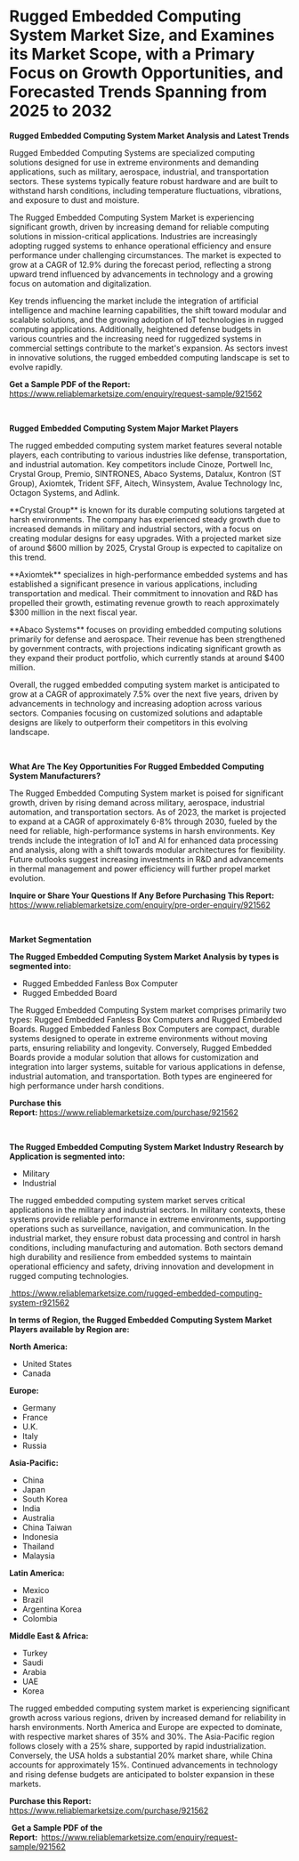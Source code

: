 <p><h1>Rugged Embedded Computing System Market Size, and Examines its Market Scope, with a Primary Focus on Growth Opportunities, and Forecasted Trends Spanning from 2025 to 2032</h1></p><p><strong>Rugged Embedded Computing System Market Analysis and Latest Trends</strong></p>
<p><p>Rugged Embedded Computing Systems are specialized computing solutions designed for use in extreme environments and demanding applications, such as military, aerospace, industrial, and transportation sectors. These systems typically feature robust hardware and are built to withstand harsh conditions, including temperature fluctuations, vibrations, and exposure to dust and moisture.</p><p>The Rugged Embedded Computing System Market is experiencing significant growth, driven by increasing demand for reliable computing solutions in mission-critical applications. Industries are increasingly adopting rugged systems to enhance operational efficiency and ensure performance under challenging circumstances. The market is expected to grow at a CAGR of 12.9% during the forecast period, reflecting a strong upward trend influenced by advancements in technology and a growing focus on automation and digitalization.</p><p>Key trends influencing the market include the integration of artificial intelligence and machine learning capabilities, the shift toward modular and scalable solutions, and the growing adoption of IoT technologies in rugged computing applications. Additionally, heightened defense budgets in various countries and the increasing need for ruggedized systems in commercial settings contribute to the market's expansion. As sectors invest in innovative solutions, the rugged embedded computing landscape is set to evolve rapidly.</p></p>
<p><strong>Get a Sample PDF of the Report:&nbsp;</strong> <a href="https://www.reliablemarketsize.com/enquiry/request-sample/921562?utm_campaign=3207&utm_medium=2&utm_source=Github&utm_content=ia&utm_term=18042025&utm_id=rugged-embedded-computing-system">https://www.reliablemarketsize.com/enquiry/request-sample/921562</a></p>
<p>&nbsp;</p>
<p><strong>Rugged Embedded Computing System Major Market Players</strong></p>
<p><p>The rugged embedded computing system market features several notable players, each contributing to various industries like defense, transportation, and industrial automation. Key competitors include Cinoze, Portwell Inc, Crystal Group, Premio, SINTRONES, Abaco Systems, Datalux, Kontron (ST Group), Axiomtek, Trident SFF, Aitech, Winsystem, Avalue Technology Inc, Octagon Systems, and Adlink.</p><p>**Crystal Group** is known for its durable computing solutions targeted at harsh environments. The company has experienced steady growth due to increased demands in military and industrial sectors, with a focus on creating modular designs for easy upgrades. With a projected market size of around $600 million by 2025, Crystal Group is expected to capitalize on this trend.</p><p>**Axiomtek** specializes in high-performance embedded systems and has established a significant presence in various applications, including transportation and medical. Their commitment to innovation and R&D has propelled their growth, estimating revenue growth to reach approximately $300 million in the next fiscal year.</p><p>**Abaco Systems** focuses on providing embedded computing solutions primarily for defense and aerospace. Their revenue has been strengthened by government contracts, with projections indicating significant growth as they expand their product portfolio, which currently stands at around $400 million.</p><p>Overall, the rugged embedded computing system market is anticipated to grow at a CAGR of approximately 7.5% over the next five years, driven by advancements in technology and increasing adoption across various sectors. Companies focusing on customized solutions and adaptable designs are likely to outperform their competitors in this evolving landscape.</p></p>
<p>&nbsp;</p>
<p><strong>What Are The Key Opportunities For Rugged Embedded Computing System Manufacturers?</strong></p>
<p><p>The Rugged Embedded Computing System market is poised for significant growth, driven by rising demand across military, aerospace, industrial automation, and transportation sectors. As of 2023, the market is projected to expand at a CAGR of approximately 6-8% through 2030, fueled by the need for reliable, high-performance systems in harsh environments. Key trends include the integration of IoT and AI for enhanced data processing and analysis, along with a shift towards modular architectures for flexibility. Future outlooks suggest increasing investments in R&D and advancements in thermal management and power efficiency will further propel market evolution.</p></p>
<p><strong>Inquire or Share Your Questions If Any Before Purchasing This Report:</strong> <a href="https://www.reliablemarketsize.com/enquiry/pre-order-enquiry/921562?utm_campaign=3207&utm_medium=2&utm_source=Github&utm_content=ia&utm_term=18042025&utm_id=rugged-embedded-computing-system">https://www.reliablemarketsize.com/enquiry/pre-order-enquiry/921562</a></p>
<p>&nbsp;</p>
<p><strong>Market Segmentation</strong></p>
<p><strong>The Rugged Embedded Computing System Market Analysis by types is segmented into:</strong></p>
<p><ul><li>Rugged Embedded Fanless Box Computer</li><li>Rugged Embedded Board</li></ul></p>
<p><p>The Rugged Embedded Computing System market comprises primarily two types: Rugged Embedded Fanless Box Computers and Rugged Embedded Boards. Rugged Embedded Fanless Box Computers are compact, durable systems designed to operate in extreme environments without moving parts, ensuring reliability and longevity. Conversely, Rugged Embedded Boards provide a modular solution that allows for customization and integration into larger systems, suitable for various applications in defense, industrial automation, and transportation. Both types are engineered for high performance under harsh conditions.</p></p>
<p><strong>Purchase this Report:&nbsp;</strong><a href="https://www.reliablemarketsize.com/purchase/921562?utm_campaign=3207&utm_medium=2&utm_source=Github&utm_content=ia&utm_term=18042025&utm_id=rugged-embedded-computing-system">https://www.reliablemarketsize.com/purchase/921562</a></p>
<p>&nbsp;</p>
<p><strong>The Rugged Embedded Computing System Market Industry Research by Application is segmented into:</strong></p>
<p><ul><li>Military</li><li>Industrial</li></ul></p>
<p><p>The rugged embedded computing system market serves critical applications in the military and industrial sectors. In military contexts, these systems provide reliable performance in extreme environments, supporting operations such as surveillance, navigation, and communication. In the industrial market, they ensure robust data processing and control in harsh conditions, including manufacturing and automation. Both sectors demand high durability and resilience from embedded systems to maintain operational efficiency and safety, driving innovation and development in rugged computing technologies.</p></p>
<p><a href="https://www.reliablemarketsize.com/rugged-embedded-computing-system-r921562?utm_campaign=3207&utm_medium=2&utm_source=Github&utm_content=ia&utm_term=18042025&utm_id=rugged-embedded-computing-system">&nbsp;https://www.reliablemarketsize.com/rugged-embedded-computing-system-r921562</a></p>
<p><strong>In terms of Region, the Rugged Embedded Computing System Market Players available by Region are:</strong></p>
<p>
    <p> <strong> North America: </strong>
        <ul>
            <li>United States</li>
            <li>Canada</li>
        </ul>
        </p> 
    <p> <strong> Europe: </strong>
        <ul>
            <li>Germany</li>
            <li>France</li>
            <li>U.K.</li>
            <li>Italy</li>
            <li>Russia</li>
        </ul>
        </p> 
    <p> <strong> Asia-Pacific: </strong>
        <ul>
            <li>China</li>
            <li>Japan</li>
            <li>South Korea</li>
            <li>India</li>
            <li>Australia</li>
            <li>China Taiwan</li>
            <li>Indonesia</li>
            <li>Thailand</li>
            <li>Malaysia</li>
        </ul>
        </p> 
    <p> <strong> Latin America: </strong>
        <ul>
            <li>Mexico</li>
            <li>Brazil</li>
            <li>Argentina Korea</li>
            <li>Colombia</li>
        </ul>
        </p> 
    <p> <strong> Middle East & Africa: </strong>
        <ul>
            <li>Turkey</li>
            <li>Saudi</li>
            <li>Arabia</li>
            <li>UAE</li>
            <li>Korea</li>
        </ul>
    </p>
    </p>
<p><p>The rugged embedded computing system market is experiencing significant growth across various regions, driven by increased demand for reliability in harsh environments. North America and Europe are expected to dominate, with respective market shares of 35% and 30%. The Asia-Pacific region follows closely with a 25% share, supported by rapid industrialization. Conversely, the USA holds a substantial 20% market share, while China accounts for approximately 15%. Continued advancements in technology and rising defense budgets are anticipated to bolster expansion in these markets.</p></p>
<p><strong>Purchase this Report: </strong><a href="https://www.reliablemarketsize.com/purchase/921562?utm_campaign=3207&utm_medium=2&utm_source=Github&utm_content=ia&utm_term=18042025&utm_id=rugged-embedded-computing-system">https://www.reliablemarketsize.com/purchase/921562</a></p>
<p>&nbsp;<strong>Get a Sample PDF of the Report:&nbsp;&nbsp;</strong><a href="https://www.reliablemarketsize.com/enquiry/request-sample/921562?utm_campaign=3207&utm_medium=2&utm_source=Github&utm_content=ia&utm_term=18042025&utm_id=rugged-embedded-computing-system">https://www.reliablemarketsize.com/enquiry/request-sample/921562</a></p>
<p><strong></strong></p>
<p><p></p><p></p><p></p></p>